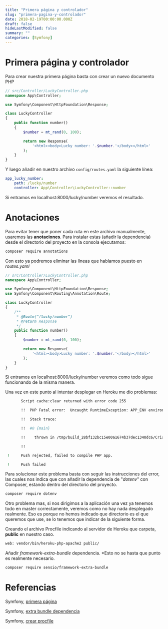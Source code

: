 ```yaml
---
title: "Primera página y controlador"
slug: "primera-pagina-y-controlador"
date: 2018-02-19T00:00:00.000Z
draft: false
hideLastModified: false
summary: ""
categories: [Symfony]
---
```


# Primera página y controlador

Para crear nuestra primera página basta con crear un nuevo documento PHP
```PHP
// src/Controller/LuckyController.php
namespace App\Controller;

use Symfony\Component\HttpFoundation\Response;

class LuckyController
{
    public function number()
    {
        $number = mt_rand(0, 100);

        return new Response(
            '<html><body>Lucky number: '.$number.'</body></html>'
        );
    }
}
```

Y luego añadir en nuestro archivo `config/routes.yaml` la siguiente línea:
```yaml
app_lucky_number:
    path: /lucky/number
    controller: App\Controller\LuckyController::number
```

Si entramos en localhost:8000/lucky/number veremos el resultado.

# Anotaciones

Para evitar tener que poner cada ruta en este archivo manualmente, usaremos las **anotaciones**. Para instalar estas (añadir la dependencia) desde el directorio del proyecto en la consola ejecutamos:
```bash
composer require annotations
```

Con esto ya podremos eliminar las líneas que habíamos puesto en _routes.yaml_
```PHP
// src/Controller/LuckyController.php
namespace App\Controller;

use Symfony\Component\HttpFoundation\Response;
use Symfony\Component\Routing\Annotation\Route;

class LuckyController
{
    /**
     * @Route("/lucky/number")
     * @return Response
     */
    public function number()
    {
        $number = mt_rand(0, 100);

        return new Response(
            '<html><body>Lucky number: '.$number.'</body></html>'
        );
    }
}
```

Si entramos en localhost:8000/lucky/number veremos como todo sigue funcionando de la misma manera.

Una vez en este punto al intentar desplegar en Heroku me dio problemas:
```bash
       Script cache:clear returned with error code 255

       !!  PHP Fatal error:  Uncaught RuntimeException: APP_ENV environment variable is not defined. You need to define environment variables for configuration or add "symfony/dotenv" as a Composer dependency to load variables from a .env file. in /tmp/build_28bf132bc15e00a1674b37dec1340dc6/CrisKrus-My-Symfony-Project-f31cfde/bin/console:20

       !!  Stack trace:

       !!  #0 {main}

       !!    thrown in /tmp/build_28bf132bc15e00a1674b37dec1340dc6/CrisKrus-My-Symfony-Project-f31cfde/bin/console on line 20

       !!

 !     Push rejected, failed to compile PHP app.

 !     Push failed
```

Para solucionar este problema basta con seguir las instrucciones del error, las cuales nos indica que con añadir la dependencia de "_dotenv_" con Composer, estando dentro del directorio del proyecto.
```bash
composer require dotenv
```

Otro problema mas, si nos dirigimos a la aplicación una vez ya tenemos todo en master correctamente, veremos como no hay nada desplegado realmente. Eso es porque no hemos indicado que directorio es el que queremos que use, se lo tenemos que indicar de la siguiente forma.

Creando el archivo Procfile indicando al servidor de Heroku que carpeta, **public** en nuestro caso.
```bash
web: vendor/bin/heroku-php-apache2 public/
```

Añadir _framework-extra-bundle_ dependencia. *Esto no se hasta que punto es realmente necesario.
```bash
composer require sensio/framework-extra-bundle
```

# Referencias

Symfony, [primera página](https://symfony.com/doc/current/page_creation.html)

Symfony, [extra bundle dependencia](https://symfony.com/doc/current/bundles/SensioFrameworkExtraBundle/index.html#installation)

Symfony, [crear procfile](https://symfony.com/doc/3.3/deployment/heroku.html#create-a-procfile)

